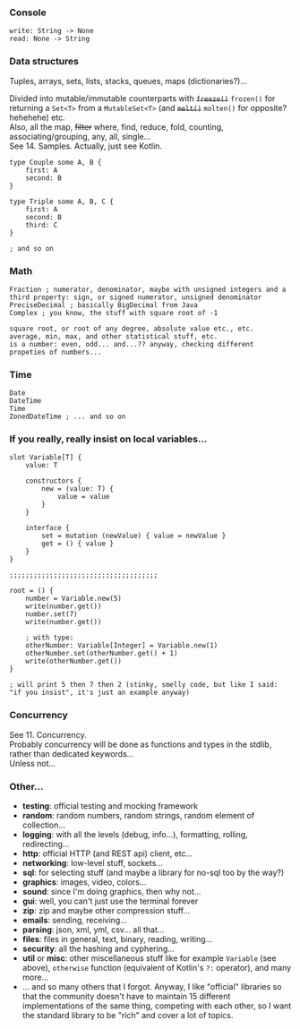 ### Console
```
write: String -> None
read: None -> String
```

### Data structures

Tuples, arrays, sets, lists, stacks, queues, maps (dictionaries?)...

Divided into mutable/immutable counterparts with ~~`freeze()`~~ `frozen()` for returning a `Set<T>` from a `MutableSet<T>`
(and ~~`melt()`~~ `molten()` for opposite? hehehehe) etc.\
Also, all the map, ~~filter~~ where, find, reduce, fold, counting, associating/grouping, any, all, single...\
See 14. Samples. Actually, just see Kotlin.

```
type Couple some A, B {
    first: A
    second: B
}

type Triple some A, B, C {
    first: A
    second: B
    third: C
}

; and so on
```

### Math

```
Fraction ; numerator, denominator, maybe with unsigned integers and a third property: sign, or signed numerator, unsigned denominator
PreciseDecimal ; basically BigDecimal from Java
Complex ; you know, the stuff with square root of -1

square root, or root of any degree, absolute value etc., etc.
average, min, max, and other statistical stuff, etc.
is a number: even, odd... and...?? anyway, checking different propeties of numbers...
```

### Time

```
Date
DateTime
Time
ZonedDateTime ; ... and so on
```

### If you really, really insist on local variables...

```
slot Variable[T] {
    value: T
    
    constructors {
        new = (value: T) {
            value = value
        }
    }
    
    interface {
        set = mutation (newValue) { value = newValue }
        get = () { value }
    }
}

;;;;;;;;;;;;;;;;;;;;;;;;;;;;;;;;;;;;;

root = () {
    number = Variable.new(5)
    write(number.get())
    number.set(7)
    write(number.get())
    
    ; with type:
    otherNumber: Variable[Integer] = Variable.new(1)
    otherNumber.set(otherNumber.get() + 1)
    write(otherNumber.get())
}

; will print 5 then 7 then 2 (stinky, smelly code, but like I said: "if you insist", it's just an example anyway)
```

### Concurrency

See 11. Concurrency.\
Probably concurrency will be done as functions and types in the stdlib, rather than dedicated keywords...\
Unless not...

### Other...
- **testing**: official testing and mocking framework
- **random**: random numbers, random strings, random element of collection...
- **logging**: with all the levels (debug, info...), formatting, rolling, redirecting...
- **http**: official HTTP (and REST api) client, etc...
- **networking**: low-level stuff, sockets...
- **sql**: for selecting stuff (and maybe a library for no-sql too by the way?)
- **graphics**: images, video, colors...
- **sound**: since I'm doing graphics, then why not...
- **gui**: well, you can't just use the terminal forever
- **zip**: zip and maybe other compression stuff...
- **emails**: sending, receiving...
- **parsing**: json, xml, yml, csv... all that...
- **files**: files in general, text, binary, reading, writing...
- **security**: all the hashing and cyphering...
- **util** or **misc**: other miscellaneous stuff like for example `Variable` (see above),
  `otherwise` function (equivalent of Kotlin's `?:` operator), and many more...
- ... and so many others that I forgot. Anyway, I like "official" libraries so that the community doesn't have to
  maintain 15 different implementations of the same thing, competing with each other, so I want the standard library
  to be "rich" and cover a lot of topics.